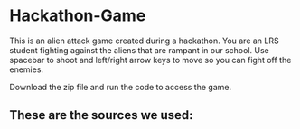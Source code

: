 # Hackathon-Game
This is an alien attack game created during a hackathon. You are an LRS student fighting against the aliens that are rampant in our school. Use spacebar to shoot and left/right arrow keys to move so you can fight off the enemies.

Download the zip file and run the code to access the game.

These are the sources we used:
- 
